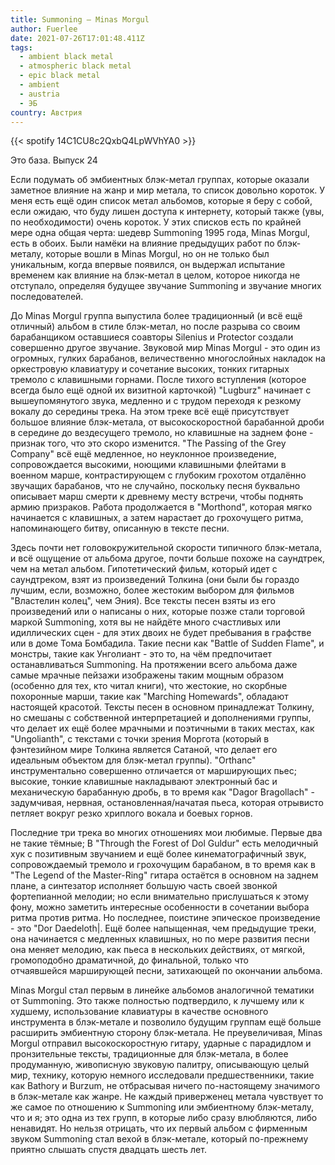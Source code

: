 ```yaml
---
title: Summoning — Minas Morgul
author: Fuerlee
date: 2021-07-26T17:01:48.411Z
tags:
  - ambient black metal
  - atmospheric black metal
  - epic black metal
  - ambient
  - austria
  - ЭБ
country: Австрия
---
```

{{< spotify 14C1CU8c2QxbQ4LpWVhYA0 >}}

Это база. Выпуск 24



Если подумать об эмбиентных блэк-метал группах, которые оказали заметное влияние на жанр и мир метала, то список довольно короток. У меня есть ещё один список метал альбомов, которые я беру с собой, если ожидаю, что буду лишен доступа к интернету, который также (увы, по необходимости) очень короток. У этих списков есть по крайней мере одна общая черта: шедевр Summoning 1995 года, Minas Morgul, есть в обоих. Были намёки на влияние предыдущих работ по блэк-металу, которые вошли в Minas Morgul, но он не только был уникальным, когда впервые появился, он выдержал испытание временем как влияние на блэк-метал в целом, которое никогда не отступало, определяя будущее звучание Summoning и звучание многих последователей.



До Minas Morgul группа выпустила более традиционный (и всё ещё отличный) альбом в стиле блэк-метал, но после разрыва со своим барабанщиком оставшиеся соавторы Silenius и Protector создали совершенно другое звучание. Звуковой мир Minas Morgul - это один из огромных, гулких барабанов, величественно многослойных накладок на оркестровую клавиатуру и сочетание высоких, тонких гитарных тремоло с клавишными горнами. После тихого вступления (которое всегда было ещё одной их визитной карточкой) "Lugburz" начинает с вышеупомянутого звука, медленно и с трудом переходя к резкому вокалу до середины трека. На этом треке всё ещё присутствует большое влияние блэк-метала, от высокоскоростной барабанной дроби в середине до вездесущего тремоло, но клавишные на заднем фоне - признак того, что это скоро изменится. "The Passing of the Grey Company" всё ещё медленное, но неуклонное произведение, сопровождается высокими, ноющими клавишными флейтами в военном марше, контрастирующем с глубоким грохотом отдалённо звучащих барабанов, что не случайно, поскольку песня буквально описывает марш смерти к древнему месту встречи, чтобы поднять армию призраков. Работа продолжается в "Morthond", которая мягко начинается с клавишных, а затем нарастает до грохочущего ритма, напоминающего битву, описанную в тексте песни.



Здесь почти нет головокружительной скорости типичного блэк-метала, и всё ощущение от альбома другое, почти больше похоже на саундтрек, чем на метал альбом. Гипотетический фильм, который идет с саундтреком, взят из произведений Толкина (они были бы гораздо лучшим, если, возможно, более жестоким выбором для фильмов "Властелин колец", чем Эния). Все тексты песен взяты из его произведений или о написаны о них, которые позже стали торговой маркой Summoning, хотя вы не найдёте много счастливых или идиллических сцен - для этих двоих не будет пребывания в графстве или в доме Тома Бомбадила. Такие песни как "Battle of Sudden Flame", и монстры, такие как Унголиант - это то, на чём предпочитает останавливаться Summoning. На протяжении всего альбома даже самые мрачные пейзажи изображены таким мощным образом (особенно для тех, кто читал книги), что жестокие, но скорбные похоронные марши, такие как "Marching Homewards", обладают настоящей красотой. Тексты песен в основном принадлежат Толкину, но смешаны с собственной интерпретацией и дополнениями группы, что делает их ещё более мрачными и поэтичными в таких местах, как "Ungolianth", с текстами с точки зрения Моргота (который в фэнтезийном мире Толкина является Сатаной, что делает его идеальным объектом для блэк-метал группы). "Orthanc" инструментально совершенно отличается от марширующих пьес; высокие, тонкие клавишные накладывают электронный бас и механическую барабанную дробь, в то время как "Dagor Bragollach" - задумчивая, нервная, остановленная/начатая пьеса, которая отрывисто петляет вокруг резко хриплого вокала и боевых горнов.



Последние три трека во многих отношениях мои любимые. Первые два не такие тёмные; В "Through the Forest of Dol Guldur" есть мелодичный хук с позитивным звучанием и ещё более кинематографичный звук, сопровождаемый тремоло и грохочущим барабаном, в то время как в "The Legend of the Master-Ring" гитара остаётся в основном на заднем плане, а синтезатор исполняет большую часть своей звонкой фортепианной мелодии; но если внимательно прислушаться к этому фону, можно заметить интересные особенности в сочетании выбора ритма против ритма. Но последнее, поистине эпическое произведение - это "Dor Daedeloth|. Ещё более напыщенная, чем предыдущие треки, она начинается с медленных клавишных, но по мере развития песни она меняет мелодию, как пьеса в нескольких действиях, от мягкой, громоподобно драматичной, до финальной, только что отчаявшейся марширующей песни, затихающей по окончании альбома.



Minas Morgul стал первым в линейке альбомов аналогичной тематики от Summoning. Это также полностью подтвердило, к лучшему или к худшему, использование клавиатуры в качестве основного инструмента в блэк-метале и позволило будущим группам ещё больше расширить эмбиентную сторону блэк-метала. Не преувеличивая, Minas Morgul отправил высокоскоростную гитару, ударные с парадидлом и пронзительные тексты, традиционные для блэк-метала, в более продуманную, живописную звуковую палитру, описывающую целый мир, технику, которую немного исследовали предшественники, такие как Bathory и Burzum, не отбрасывая ничего по-настоящему значимого в блэк-метале как жанре. Не каждый приверженец метала чувствует то же самое по отношению к Summoning или эмбиентному блэк-металу, что и я; это одна из тех групп, в которые либо сразу влюбляются, либо ненавидят. Но нельзя отрицать, что их первый альбом с фирменным звуком Summoning стал вехой в блэк-метале, который по-прежнему приятно слышать спустя двадцать шесть лет.